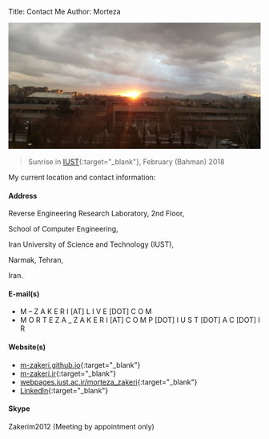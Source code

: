 Title: Contact Me
Author: Morteza




![Sunrise in IUST](../static/img/sunrise-in-iust.jpg)

>Sunrise in [IUST](http://www.iust.ac.ir/en){:target="_blank"}, February (Bahman) 2018




My current location and contact information:


#### Address
Reverse Engineering Research Laboratory, 
2nd Floor, 

School of Computer Engineering,

Iran University of Science and Technology (IUST),

Narmak, 
Tehran, 

Iran.


#### E-mail(s)

   - M – Z A K E R I [AT] L I V E [DOT] C O M
   - M O R T E Z A _ Z A K E R I [AT] C O M P [DOT] I U S T [DOT] A C [DOT] I R


#### Website(s) 

   - [m-zakeri.github.io](https://m-zakeri.github.io/){:target="_blank"}
   - [m-zakeri.ir](http://m-zakeri.ir){:target="_blank"}
   - [webpages.iust.ac.ir/morteza_zakeri](http://webpages.iust.ac.ir/morteza_zakeri/){:target="_blank"}
   - [LinkedIn](https://www.linkedin.com/in/mortazazakeri/){:target="_blank"}


#### Skype

Zakerim2012 (Meeting by appointment only)

